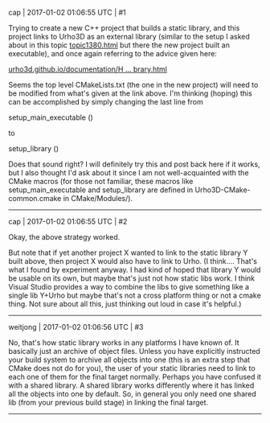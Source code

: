 cap | 2017-01-02 01:06:55 UTC | #1

Trying to create a new C++ project that builds a static library, and this project links to Urho3D as an external library (similar to the setup I asked about in this topic [topic1380.html](http://discourse.urho3d.io/t/solved-urho3d-as-external-library-in-another-c-project/1332/1) but there the new project built an executable), and once again referring to the advice given here:

[urho3d.github.io/documentation/H ... brary.html](http://urho3d.github.io/documentation/HEAD/_using_library.html)

Seems the top level CMakeLists.txt (the one in the new project) will need to be modified from what's given at the link above. I'm thinking (hoping) this can be accomplished by simply changing the last line from

setup_main_executable ()

to

setup_library ()

Does that sound right? I will definitely try this and post back here if it works, but I also thought I'd ask about it since I am not well-acquainted with the CMake macros (for those not familiar, these macros like setup_main_executable and setup_library are defined in Urho3D-CMake-common.cmake in CMake/Modules/).

-------------------------

cap | 2017-01-02 01:06:55 UTC | #2

Okay, the above strategy worked.

But note that if yet another project X wanted to link to the static library Y built above, then project X would also have to link to Urho. (I think.... That's what I found by experiment anyway. I had kind of hoped that library Y would be usable on its own, but maybe that's just not how static libs work. I think Visual Studio provides a way to combine the libs to give something like a single lib Y+Urho but maybe that's not a cross platform thing or not a cmake thing. Not sure about all this, just thinking out loud in case it's helpful.)

-------------------------

weitjong | 2017-01-02 01:06:56 UTC | #3

No, that's how static library works in any platforms I have known of. It basically just an archive of object files. Unless you have explicitly instructed your build system to archive all objects into one (this is an extra step that CMake does not do for you), the user of your static libraries need to link to each one of them for the final target normally. Perhaps you have confused it with a shared library. A shared library works differently where it has linked all the objects into one by default. So, in general you only need one shared lib (from your previous build stage) in linking the final target.

-------------------------

